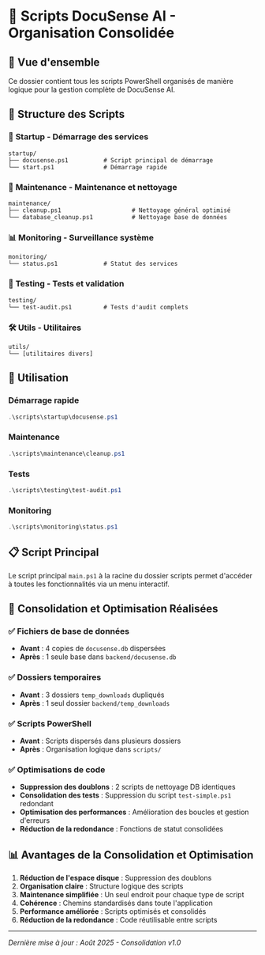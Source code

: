 # 📁 Scripts DocuSense AI - Organisation Consolidée

## 🎯 Vue d'ensemble

Ce dossier contient tous les scripts PowerShell organisés de manière logique pour la gestion complète de DocuSense AI.

## 📂 Structure des Scripts

### 🚀 **Startup** - Démarrage des services
```
startup/
├── docusense.ps1          # Script principal de démarrage
└── start.ps1              # Démarrage rapide
```

### 🔧 **Maintenance** - Maintenance et nettoyage
```
maintenance/
├── cleanup.ps1                    # Nettoyage général optimisé
└── database_cleanup.ps1           # Nettoyage base de données
```

### 📊 **Monitoring** - Surveillance système
```
monitoring/
└── status.ps1             # Statut des services
```

### 🧪 **Testing** - Tests et validation
```
testing/
└── test-audit.ps1         # Tests d'audit complets
```

### 🛠️ **Utils** - Utilitaires
```
utils/
└── [utilitaires divers]
```

## 🚀 Utilisation

### Démarrage rapide
```powershell
.\scripts\startup\docusense.ps1
```

### Maintenance
```powershell
.\scripts\maintenance\cleanup.ps1
```

### Tests
```powershell
.\scripts\testing\test-audit.ps1
```

### Monitoring
```powershell
.\scripts\monitoring\status.ps1
```

## 📋 Script Principal

Le script principal `main.ps1` à la racine du dossier scripts permet d'accéder à toutes les fonctionnalités via un menu interactif.

## 🔄 Consolidation et Optimisation Réalisées

### ✅ **Fichiers de base de données**
- **Avant** : 4 copies de `docusense.db` dispersées
- **Après** : 1 seule base dans `backend/docusense.db`

### ✅ **Dossiers temporaires**
- **Avant** : 3 dossiers `temp_downloads` dupliqués
- **Après** : 1 seul dossier `backend/temp_downloads`

### ✅ **Scripts PowerShell**
- **Avant** : Scripts dispersés dans plusieurs dossiers
- **Après** : Organisation logique dans `scripts/`

### ✅ **Optimisations de code**
- **Suppression des doublons** : 2 scripts de nettoyage DB identiques
- **Consolidation des tests** : Suppression du script `test-simple.ps1` redondant
- **Optimisation des performances** : Amélioration des boucles et gestion d'erreurs
- **Réduction de la redondance** : Fonctions de statut consolidées

## 📊 Avantages de la Consolidation et Optimisation

1. **Réduction de l'espace disque** : Suppression des doublons
2. **Organisation claire** : Structure logique des scripts
3. **Maintenance simplifiée** : Un seul endroit pour chaque type de script
4. **Cohérence** : Chemins standardisés dans toute l'application
5. **Performance améliorée** : Scripts optimisés et consolidés
6. **Réduction de la redondance** : Code réutilisable entre scripts

---

*Dernière mise à jour : Août 2025 - Consolidation v1.0*
